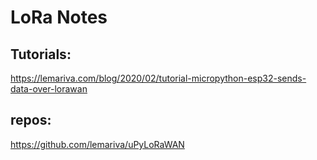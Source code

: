 # LoRa Notes


## Tutorials:

https://lemariva.com/blog/2020/02/tutorial-micropython-esp32-sends-data-over-lorawan

## repos:

https://github.com/lemariva/uPyLoRaWAN